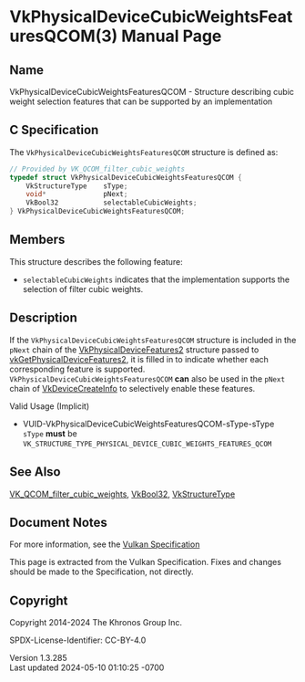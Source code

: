 # VkPhysicalDeviceCubicWeightsFeaturesQCOM(3) Manual Page

## Name

VkPhysicalDeviceCubicWeightsFeaturesQCOM - Structure describing cubic
weight selection features that can be supported by an implementation



## <a href="#_c_specification" class="anchor"></a>C Specification

The `VkPhysicalDeviceCubicWeightsFeaturesQCOM` structure is defined as:

``` c
// Provided by VK_QCOM_filter_cubic_weights
typedef struct VkPhysicalDeviceCubicWeightsFeaturesQCOM {
    VkStructureType    sType;
    void*              pNext;
    VkBool32           selectableCubicWeights;
} VkPhysicalDeviceCubicWeightsFeaturesQCOM;
```

## <a href="#_members" class="anchor"></a>Members

This structure describes the following feature:

- <span id="features-filter-cubic-weight-selection"></span>
  `selectableCubicWeights` indicates that the implementation supports
  the selection of filter cubic weights.

## <a href="#_description" class="anchor"></a>Description

If the `VkPhysicalDeviceCubicWeightsFeaturesQCOM` structure is included
in the `pNext` chain of the
[VkPhysicalDeviceFeatures2](https://registry.khronos.org/vulkan/specs/1.3-extensions/man/html/VkPhysicalDeviceFeatures2.html) structure
passed to
[vkGetPhysicalDeviceFeatures2](https://registry.khronos.org/vulkan/specs/1.3-extensions/man/html/vkGetPhysicalDeviceFeatures2.html), it is
filled in to indicate whether each corresponding feature is supported.
`VkPhysicalDeviceCubicWeightsFeaturesQCOM` **can** also be used in the
`pNext` chain of [VkDeviceCreateInfo](https://registry.khronos.org/vulkan/specs/1.3-extensions/man/html/VkDeviceCreateInfo.html) to
selectively enable these features.

Valid Usage (Implicit)

- <a href="#VUID-VkPhysicalDeviceCubicWeightsFeaturesQCOM-sType-sType"
  id="VUID-VkPhysicalDeviceCubicWeightsFeaturesQCOM-sType-sType"></a>
  VUID-VkPhysicalDeviceCubicWeightsFeaturesQCOM-sType-sType  
  `sType` **must** be
  `VK_STRUCTURE_TYPE_PHYSICAL_DEVICE_CUBIC_WEIGHTS_FEATURES_QCOM`

## <a href="#_see_also" class="anchor"></a>See Also

[VK_QCOM_filter_cubic_weights](https://registry.khronos.org/vulkan/specs/1.3-extensions/man/html/VK_QCOM_filter_cubic_weights.html),
[VkBool32](https://registry.khronos.org/vulkan/specs/1.3-extensions/man/html/VkBool32.html), [VkStructureType](https://registry.khronos.org/vulkan/specs/1.3-extensions/man/html/VkStructureType.html)

## <a href="#_document_notes" class="anchor"></a>Document Notes

For more information, see the <a
href="https://registry.khronos.org/vulkan/specs/1.3-extensions/html/vkspec.html#VkPhysicalDeviceCubicWeightsFeaturesQCOM"
target="_blank" rel="noopener">Vulkan Specification</a>

This page is extracted from the Vulkan Specification. Fixes and changes
should be made to the Specification, not directly.

## <a href="#_copyright" class="anchor"></a>Copyright

Copyright 2014-2024 The Khronos Group Inc.

SPDX-License-Identifier: CC-BY-4.0

Version 1.3.285  
Last updated 2024-05-10 01:10:25 -0700
